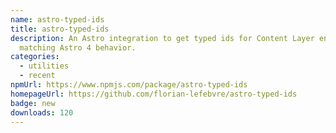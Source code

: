 ```yaml
---
name: astro-typed-ids
title: astro-typed-ids
description: An Astro integration to get typed ids for Content Layer entries,
  matching Astro 4 behavior.
categories:
  - utilities
  - recent
npmUrl: https://www.npmjs.com/package/astro-typed-ids
homepageUrl: https://github.com/florian-lefebvre/astro-typed-ids
badge: new
downloads: 120
---
```

